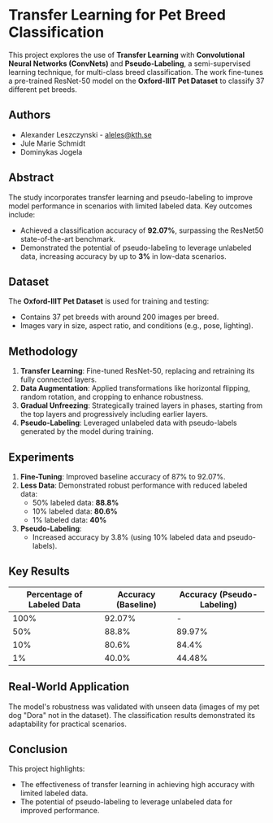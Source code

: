 # Transfer Learning for Pet Breed Classification

This project explores the use of **Transfer Learning** with **Convolutional Neural Networks (ConvNets)** and **Pseudo-Labeling**, a semi-supervised learning technique, for multi-class breed classification. The work fine-tunes a pre-trained ResNet-50 model on the **Oxford-IIIT Pet Dataset** to classify 37 different pet breeds.

## Authors
- Alexander Leszczynski - aleles@kth.se
- Jule Marie Schmidt
- Dominykas Jogela

## Abstract
The study incorporates transfer learning and pseudo-labeling to improve model performance in scenarios with limited labeled data. Key outcomes include:
- Achieved a classification accuracy of **92.07%**, surpassing the ResNet50 state-of-the-art benchmark.
- Demonstrated the potential of pseudo-labeling to leverage unlabeled data, increasing accuracy by up to **3%** in low-data scenarios.

## Dataset
The **Oxford-IIIT Pet Dataset** is used for training and testing:
- Contains 37 pet breeds with around 200 images per breed.
- Images vary in size, aspect ratio, and conditions (e.g., pose, lighting).

## Methodology
1. **Transfer Learning**: Fine-tuned ResNet-50, replacing and retraining its fully connected layers.
2. **Data Augmentation**: Applied transformations like horizontal flipping, random rotation, and cropping to enhance robustness.
3. **Gradual Unfreezing**: Strategically trained layers in phases, starting from the top layers and progressively including earlier layers.
4. **Pseudo-Labeling**: Leveraged unlabeled data with pseudo-labels generated by the model during training.

## Experiments
1. **Fine-Tuning**: Improved baseline accuracy of 87% to 92.07%.
2. **Less Data**: Demonstrated robust performance with reduced labeled data:
   - 50% labeled data: **88.8%**
   - 10% labeled data: **80.6%**
   - 1% labeled data: **40%**
3. **Pseudo-Labeling**:
   - Increased accuracy by 3.8% (using 10% labeled data and pseudo-labels).

## Key Results
| Percentage of Labeled Data | Accuracy (Baseline) | Accuracy (Pseudo-Labeling) |
|----------------------------|---------------------|----------------------------|
| 100%                       | 92.07%             | -                          |
| 50%                        | 88.8%              | 89.97%                     |
| 10%                        | 80.6%              | 84.4%                      |
| 1%                         | 40.0%              | 44.48%                     |

## Real-World Application
The model's robustness was validated with unseen data (images of my pet dog "Dora" not in the dataset). The classification results demonstrated its adaptability for practical scenarios.

## Conclusion
This project highlights:
- The effectiveness of transfer learning in achieving high accuracy with limited labeled data.
- The potential of pseudo-labeling to leverage unlabeled data for improved performance.

